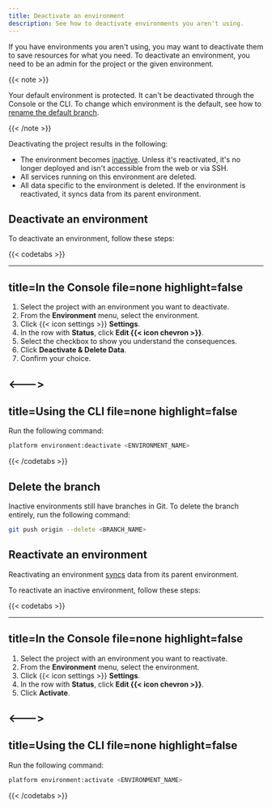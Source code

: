 ```yaml
---
title: Deactivate an environment
description: See how to deactivate environments you aren't using.
---
```


If you have environments you aren't using, you may want to deactivate them to save resources for what you need.
To deactivate an environment, you need to be an admin for the project or the given environment.

{{< note >}}

Your default environment is protected.
It can't be deactivated through the Console or the CLI.
To change which environment is the default, see how to [rename the default branch](./default-environment.md).

{{< /note >}}

Deactivating the project results in the following:

* The environment becomes [inactive](../other/glossary.md#inactive-environment).
  Unless it's reactivated, it's no longer deployed and isn't accessible from the web or via SSH.
* All services running on this environment are deleted.
* All data specific to the environment is deleted.
  If the environment is reactivated, it syncs data from its parent environment.

## Deactivate an environment

To deactivate an environment, follow these steps:

{{< codetabs >}}

---
title=In the Console
file=none
highlight=false
---

<!--This is in HTML to get the icon not to break the list. -->
<ol>
  <li>Select the project with an environment you want to deactivate.</li>
  <li>From the <strong>Environment</strong> menu, select the environment.</li>
  <li>Click {{< icon settings >}} <strong>Settings</strong>.</li>
  <li>In the row with <strong>Status</strong>, click <strong>Edit {{< icon chevron >}}</strong>.</li>
  <li>Select the checkbox to show you understand the consequences.</li>
  <li>Click <strong>Deactivate & Delete Data</strong>.</li>
  <li>Confirm your choice.</li>
</ol>

<--->
---
title=Using the CLI
file=none
highlight=false
---

Run the following command:

```bash
platform environment:deactivate <ENVIRONMENT_NAME>
```

{{< /codetabs >}}

## Delete the branch

Inactive environments still have branches in Git.
To delete the branch entirely, run the following command:

```bash
git push origin --delete <BRANCH_NAME>
```

## Reactivate an environment

Reactivating an environment [syncs](../other/glossary.md#sync) data from its parent environment.

To reactivate an inactive environment, follow these steps:

{{< codetabs >}}

---
title=In the Console
file=none
highlight=false
---

<!--This is in HTML to get the icon not to break the list. -->
<ol>
  <li>Select the project with an environment you want to reactivate.</li>
  <li>From the <strong>Environment</strong> menu, select the environment.</li>
  <li>Click {{< icon settings >}} <strong>Settings</strong>.</li>
  <li>In the row with <strong>Status</strong>, click <strong>Edit {{< icon chevron >}}</strong>.</li>
  <li>Click <strong>Activate</strong>.</li>
</ol>

<--->
---
title=Using the CLI
file=none
highlight=false
---

Run the following command:

```bash
platform environment:activate <ENVIRONMENT_NAME>
```

{{< /codetabs >}}
